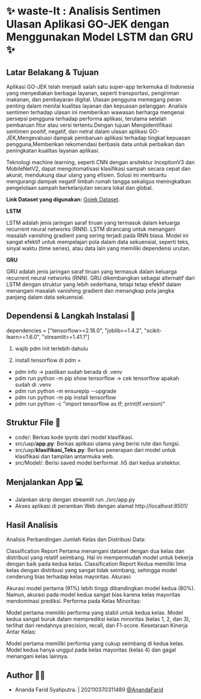 # ✨ waste-It : Analisis Sentimen Ulasan Aplikasi GO-JEK dengan Menggunakan Model LSTM dan GRU ✨

## Latar Belakang & Tujuan
Aplikasi GO-JEK telah menjadi salah satu super-app terkemuka di Indonesia yang menyediakan berbagai layanan, seperti transportasi, pengiriman makanan, dan pembayaran digital. Ulasan pengguna memegang peran penting dalam menilai kualitas layanan dan kepuasan pelanggan. Analisis sentimen terhadap ulasan ini memberikan wawasan berharga mengenai persepsi pengguna terhadap performa aplikasi, terutama setelah pembaruan fitur atau versi tertentu.Dengan tujuan Mengidentifikasi sentimen positif, negatif, dan netral dalam ulasan aplikasi GO-JEK,Mengevaluasi dampak pembaruan aplikasi terhadap tingkat kepuasan pengguna,Memberikan rekomendasi berbasis data untuk perbaikan dan peningkatan kualitas layanan aplikasi.


Teknologi machine learning, seperti CNN dengan arsitektur InceptionV3 dan MobileNetV2, dapat mengotomatisasi klasifikasi sampah secara cepat dan akurat, mendukung daur ulang yang efisien. Solusi ini membantu mengurangi dampak negatif limbah rumah tangga sekaligus meningkatkan pengelolaan sampah berkelanjutan secara lokal dan global.

**Link Dataset yang digunakan:** [Gojek Dataset](https://www.kaggle.com/datasets/ucupsedaya/gojek-app-reviews-bahasa-indonesia).

**LSTM**

LSTM adalah jenis jaringan saraf tiruan yang termasuk dalam keluarga recurrent neural networks (RNN). LSTM dirancang untuk menangani masalah vanishing gradient yang sering terjadi pada RNN biasa. Model ini sangat efektif untuk mempelajari pola dalam data sekuensial, seperti teks, sinyal waktu (time series), atau data lain yang memiliki dependensi urutan.

**GRU**

GRU adalah jenis jaringan saraf tiruan yang termasuk dalam keluarga recurrent neural networks (RNN). GRU dikembangkan sebagai alternatif dari LSTM dengan struktur yang lebih sederhana, tetapi tetap efektif dalam menangani masalah vanishing gradient dan menangkap pola jangka panjang dalam data sekuensial.

## Dependensi & Langkah Instalasi 📃
dependencies = ["tensorflow>=2.18.0", "joblib>=1.4.2", "scikit-learn>=1.6.0", "streamlit>=1.41.1"]

1. wajib pdm init terlebih dahulu

2. install tensorflow di pdm =
- pdm info -> pastikan sudah berada di .venv
- pdm run python -m pip show tensorflow -> cek tensorflow apakah sudah di .venv
- pdm run python -m ensurepip --upgrade
- pdm run python -m pip install tensorflow
- pdm run python -c "import tensorflow as tf; print(tf._version_)"

## Struktur File 📄
- code/: Berkas kode ipynb dari model klasifikasi.
- src/uap/**app.py**: Berkas aplikasi utama yang berisi rute dan fungsi.
- src/uap/**klasifikasi_Teks.py**: Berkas penerapan dari model untuk klasifikasi dan tampilan antarmuka web.
- src/Model/: Berisi saved model berformat .h5 dari kedua arsitektur.

## Menjalankan App 💻
- Jalankan skrip dengan streamlit run ./src/app.py
- Akses aplikasi di peramban Web dengan alamat http://localhost:8501/


## Hasil Analisis
Analisis Perbandingan
Jumlah Kelas dan Distribusi Data:

Classification Report Pertama menangani dataset dengan dua kelas dan distribusi yang relatif seimbang. Hal ini mempermudah model untuk bekerja dengan baik pada kedua kelas.
Classification Report Kedua memiliki lima kelas dengan distribusi yang sangat tidak seimbang, sehingga model cenderung bias terhadap kelas mayoritas.
Akurasi:

Akurasi model pertama (91%) lebih tinggi dibandingkan model kedua (80%).
Namun, akurasi pada model kedua sangat bias karena kelas mayoritas mendominasi prediksi.
Performa pada Kelas Minoritas:

Model pertama memiliki performa yang stabil untuk kedua kelas.
Model kedua sangat buruk dalam memprediksi kelas minoritas (kelas 1, 2, dan 3), terlihat dari rendahnya precision, recall, dan F1-score.
Kesetaraan Kinerja Antar Kelas:

Model pertama memiliki performa yang cukup seimbang di kedua kelas.
Model kedua hanya unggul pada kelas mayoritas (kelas 4) dan gagal menangani kelas lainnya.


## Author 👨‍💻 
- Ananda Farid Syahputra. | 202110370311489 [@AnandaFarid](https://github.com/AnandaFarid)
